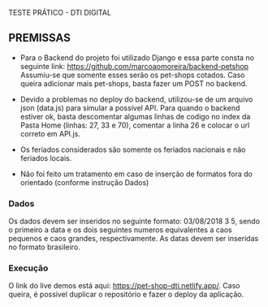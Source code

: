 TESTE PRÁTICO - DTI DIGITAL

## PREMISSAS

- Para o Backend do projeto foi utilizado Django e essa parte consta no seguinte link:
https://github.com/marcoaomoreira/backend-petshop
Assumiu-se que somente esses serão os pet-shops cotados. Caso queira adicionar mais pet-shops, basta fazer um POST no backend.

- Devido a problemas no deploy do backend, utilizou-se de um arquivo json (data.js) para simular a possível API. Para quando o backend estiver ok, basta descomentar algumas linhas de codigo no index da Pasta Home (linhas: 27, 33 e 70), comentar a linha 26 e colocar o url correto em API.js.

- Os feriados considerados são somente os feriados nacionais e não feriados locais.

- Não foi feito um tratamento em caso de inserção de formatos fora do orientado (conforme instrução Dados)





### Dados

Os dados devem ser inseridos no seguinte formato: 03/08/2018 3 5, sendo o primeiro a data e os dois seguintes numeros equivalentes a caos pequenos e caos grandes, respectivamente.
As datas devem ser inseridas no formato brasileiro.

### Execução

O link do live demos está aqui: https://pet-shop-dti.netlify.app/. Caso queira, é possível duplicar o repositório e fazer o deploy da aplicação.


